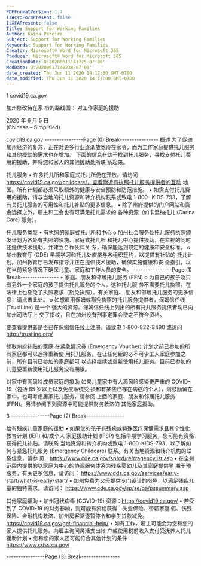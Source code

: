 ```yaml
---
PDFFormatVersion: 1.7
IsAcroFormPresent: false
IsXFAPresent: false
Title: Support for Working Families
Author: Kaina Pereira
Subject: Support for Working Families
Keywords: Support for Working Families
Creator: Microsoft® Word for Microsoft 365
Producer: Microsoft® Word for Microsoft 365
CreationDate: D:20200611141725-07'00'
ModDate: D:20200617140238-07'00'
date_created: Thu Jun 11 2020 14:17:00 GMT-0700
date_modified: Thu Jun 11 2020 14:17:00 GMT-0700
---
```

1 
covid19.ca.gov 
 
加州修改待在家
令的路线图： 
对工作家庭的援助 
 
 
 
 
 
 
 
 
 
 
 
 
 
 
 
 
 
 
 
 
 
 
 
 
 
 
 
 
 
 
2020 年 6 月 5 日  
(Chinese – Simplified) 
 
covid19.ca.gov 
----------------Page (0) Break----------------
概述 
为了促进加州经济的复苏，正在对更多行业逐渐放宽待在家令，而为工作家庭提供托儿服务
和其他援助的需求也在增加。 
下面的信息有助于找到托儿服务，寻找支付托儿费用的援助，并将您和家人的其他援助处所联
系起来。 
 
 
 
托儿服务 
• 许多托儿所和家庭式托儿所仍在开放。请访问 
https://covid19.ca.gov/childcare/，查看附近有执照托儿服务提供者的互动
地图。所有计划都必须采取额外的健康与安全预防和防范措施。 
• 如需支付托儿费用的援助，请与当地的托儿资源和转介机构联系或致电 1-800-
KIDS-793，了解有关托儿服务的可用性和托儿补贴的更多信息。 
• 除了州府提供的门户网站和资金选择之外，雇主和工会也有可满足托儿需求的
各种资源（如卡里纳托儿 (Carina Care) 服务）。 
 
托儿服务类型 
• 有执照的家庭式托儿所和中心 
o 加州社会服务处托儿服务执照颁发计划为各处有执照的设施、家庭式托儿所
和托儿中心提供援助，在监视的同时还提供技术援助，并建立合作伙伴关
系，确保能达到既定的健康和安全标准。 
o 加州教育厅 (CDE) 早期学习和托儿处直接与各组织签约，以提供有补贴的
托儿计划。加州教育厅已发布指导并正在提供技术援助，确保实施健康和安
全指引，以在当前紧急情况下确保儿童、家庭和工作人员的安全。 
----------------Page (1) Break----------------
• 家庭、朋友和邻居托儿服务 (FFN) 
o 为自己的孩子及只有另外一个家庭的孩子提供托儿服务的个人。这种托儿服
务不需要托儿执照，在法律上也豁免了执照要求（豁免执照）。有关家庭、
朋友和邻居托儿服务的更多信息，请点击此处。 
o 如想雇用保姆或豁免执照的托儿服务提供者，保姆信任线 (TrustLine) 是一个
强大的资源。保姆信任线上列出的所有托儿服务提供者均已向加州司法厅上
交了指纹，且在加州没有刑事定罪会使之不符合资格。 
 
要查看提供者是否已在保姆信任线上注册，请致电 1-800-822-8490 或访问 
http://trustline.org/ 
 
 
 
领取州府补贴的家庭 
在紧急情况券 (Emergency Voucher) 计划之前已参加的所有家庭都可以选择重新使
用托儿服务。在让任何新的必不可少工人家庭参加之前，所有目前已参加的家庭都可
以选择继续或重新使用托儿服务。目前已参加的儿童要重新使用托儿服务没有期限。 
 
 
 
对家中有高风险成员家庭的援助 
如果儿童家中有人高风险感染更严重的 COVID-19（包括 65 岁以上以及免疫系统受
损和有某些已存在病症的个人），则鼓励留在家中。也可考虑居家托儿服务，请参阅
上面的家庭、朋友和邻居托儿服务 (FFN)。另请参阅下列资源中可能提供财务救济的
其他家庭援助。 
 
 
 
 
 
 
 
 
 
 
 
 
 
 
 
 
3 
----------------Page (2) Break----------------
 
给有残疾儿童家庭的援助 
• 如果您的孩子有残疾或特殊医疗保健需求且其个性化教育计划 (IEP) 和/或个人
家庭援助计划 (IFSP) 包括早期学习服务，您可能有资格获得托儿补贴。请联系
当地资源和转介机构或致电 1-800-KIDS-793，以了解如何与紧急托儿服务 
(Emergency Childcare) 联系。有关当地资源和转介机构的联系信息，请参
见：https://www.cde.ca.gov/sp/cd/re/rragencylist.asp 
• 在全州范围内提供的以家庭为中心的协调服务体系为残疾婴幼儿及其家庭提供早
期干预服务。有关更多信息，请访问：
https://www.dds.ca.gov/services/early-start/what-is-early-start/ 
• 加州免费为父母提供专门设计的指导，以满足残疾儿童的独特需求。请访问：
https://www.cde.ca.gov/sp/se/qa/pssummary.asp 
 
 
其他家庭援助 
• 加州冠状病毒 (COVID-19) 资源：https://covid19.ca.gov/ 
• 若受到了 COVID-19 的财务影响，则可能有资格获得：失业保险、带薪家庭
假、伤残保险、金融机构救济、加州房客驱逐暂停令和学生贷款减免。
https://covid19.ca.gov/get-financial-help/ 
• 如有工作，雇主可能会为您和您的家人提供托儿服务。向雇主询问灵活支出帐
户或使用税前收入支付受抚养人托儿援助计划 
• 您和您的家人还可能符合其他计划的条件：
https://www.cdss.ca.gov/ 
 
 
 
 
 
 
----------------Page (3) Break----------------
